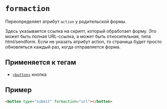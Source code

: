 # `formaction`

Переопределяет атрибут `action` у родительской формы.

Здесь указывается ссылка на скрипт, который обработает форму. Это может быть полная URL-ссылка, а может быть относительная, типа html/sendform. Если не указать атрибут action, то страница будет просто обновляться каждый раз, когда отправляется форма.

## Применяется к тегам

- [`<button>`](../Tags/button.md) кнопка

## Пример

```html
<button type="submit" formaction="url"></button>
```
